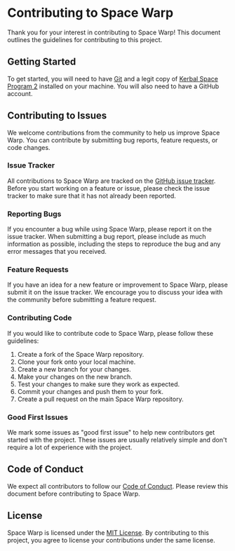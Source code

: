 # Contributing to Space Warp

Thank you for your interest in contributing to Space Warp! This document outlines the guidelines for contributing to this project.

## Getting Started

To get started, you will need to have [Git](https://git-scm.com/) and a legit copy of [Kerbal Space Program 2](https://www.kerbalspaceprogram.com/games-kerbal-space-program-2) installed on your machine. You will also need to have a GitHub account.

## Contributing to Issues

We welcome contributions from the community to help us improve Space Warp. You can contribute by submitting bug reports, feature requests, or code changes.

### Issue Tracker

All contributions to Space Warp are tracked on the [GitHub issue tracker](https://github.com/SpaceWarpDev/SpaceWarp/issues). Before you start working on a feature or issue, please check the issue tracker to make sure that it has not already been reported.

### Reporting Bugs

If you encounter a bug while using Space Warp, please report it on the issue tracker. When submitting a bug report, please include as much information as possible, including the steps to reproduce the bug and any error messages that you received.

### Feature Requests

If you have an idea for a new feature or improvement to Space Warp, please submit it on the issue tracker. We encourage you to discuss your idea with the community before submitting a feature request.

### Contributing Code

If you would like to contribute code to Space Warp, please follow these guidelines:

1. Create a fork of the Space Warp repository.
2. Clone your fork onto your local machine.
3. Create a new branch for your changes.
4. Make your changes on the new branch.
5. Test your changes to make sure they work as expected.
6. Commit your changes and push them to your fork.
7. Create a pull request on the main Space Warp repository.

### Good First Issues

We mark some issues as "good first issue" to help new contributors get started with the project. These issues are usually relatively simple and don't require a lot of experience with the project.

## Code of Conduct

We expect all contributors to follow our [Code of Conduct](CODE_OF_CONDUCT.md). Please review this document before contributing to Space Warp.

## License

Space Warp is licensed under the [MIT License](LICENSE). By contributing to this project, you agree to license your contributions under the same license.
